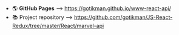 + :earth_americas: **GitHub Pages**   --> https://gotikman.github.io/www-react-api/
+  :books: Project repository --> https://github.com/gotikman/JS-React-Redux/tree/master/React/marvel-api
